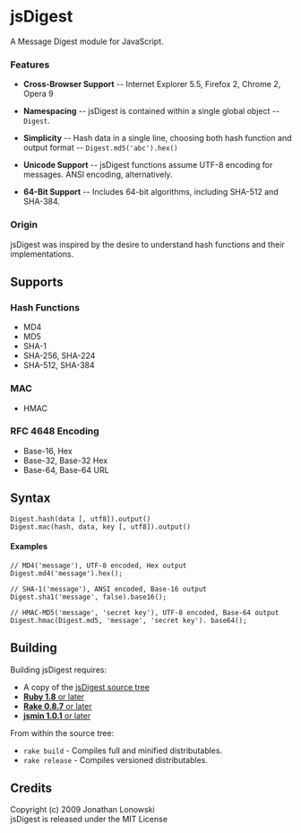 jsDigest
===

A Message Digest module for JavaScript.

### Features ###

 * **Cross-Browser Support** -- Internet Explorer 5.5, Firefox 2, Chrome 2, Opera 9

 * **Namespacing** -- jsDigest is contained within a single global object -- `Digest`.

 * **Simplicity** -- Hash data in a single line, choosing both hash function and output format -- `Digest.md5('abc').hex()`

 * **Unicode Support** -- jsDigest functions assume UTF-8 encoding for messages. ANSI encoding, alternatively.

 * **64-Bit Support** -- Includes 64-bit algorithms, including SHA-512 and SHA-384.


### Origin ###

jsDigest was inspired by the desire to understand hash functions and their implementations.


Supports
---

### Hash Functions ###

 * MD4
 * MD5
 * SHA-1
 * SHA-256, SHA-224
 * SHA-512, SHA-384

### MAC ###

 * HMAC

### RFC 4648 Encoding ###

 * Base-16, Hex
 * Base-32, Base-32 Hex
 * Base-64, Base-64 URL


Syntax
---

    Digest.hash(data [, utf8]).output()
    Digest.mac(hash, data, key [, utf8]).output()

#### Examples ####

    // MD4('message'), UTF-8 encoded, Hex output
    Digest.md4('message').hex();

    // SHA-1('message'), ANSI encoded, Base-16 output
    Digest.sha1('message', false).base16();

    // HMAC-MD5('message', 'secret key'), UTF-8 encoded, Base-64 output
    Digest.hmac(Digest.md5, 'message', 'secret key'). base64();


Building
----

Building jsDigest requires:

 * A copy of the [jsDigest source tree](http://github.com/coiscir/jsdigest)
 * [**Ruby 1.8** or later](http://ruby-lang.org/)
 * [**Rake 0.8.7** or later](http://rake.rubyforge.org/)
 * [**jsmin 1.0.1** or later](http://rubyforge.org/projects/riposte/)

From within the source tree:

 * `rake build` - Compiles full and minified distributables.
 * `rake release` - Compiles versioned distributables.


Credits
----

Copyright (c) 2009 Jonathan Lonowski  
jsDigest is released under the MIT License
